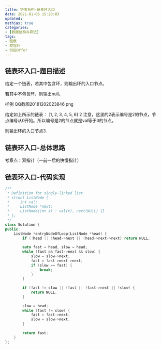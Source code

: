 ```yaml
---
title: 链表系列-链表环入口
date: 2021-01-05 15:20:03
updated:
mathjax: true
categories:
- [数据结构与算法]
tags: 
- 链表
- 双指针
- 剑指Offer
---
```


## 链表环入口-题目描述

给定一个链表，若其中包含环，则输出环的入口节点。

若其中不包含环，则输出null。

样例
QQ截图20181202023846.png

给定如上所示的链表：
[1, 2, 3, 4, 5, 6]
2
注意，这里的2表示编号是2的节点，节点编号从0开始。所以编号是2的节点就是val等于3的节点。

则输出环的入口节点3.

<!-- more -->

## 链表环入口-总体思路

考察点：双指针（一前一后的快慢指针）

## 链表环入口-代码实现

```cpp
/**
 * Definition for singly-linked list.
 * struct ListNode {
 *     int val;
 *     ListNode *next;
 *     ListNode(int x) : val(x), next(NULL) {}
 * };
 */
class Solution {
public:
    ListNode *entryNodeOfLoop(ListNode *head) {
        if (!head || !head->next || !head->next->next) return NULL;
        
        auto fast = head, slow = head;
        while (fast && fast->next && slow) {
            slow = slow->next;
            fast = fast->next->next; 
            if (slow == fast) {
                break;
            }
        }
        
        if (fast != slow || !fast || !fast->next || !slow) {
            return NULL;
        }
        
        slow = head;
        while (fast != slow) {
            fast = fast->next;
            slow = slow->next;
        }
        
        return fast;
    }
};
```
